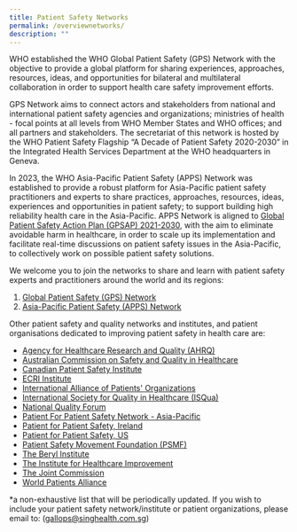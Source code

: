 ```yaml
---
title: Patient Safety Networks
permalink: /overviewnetworks/
description: ""
---
```

WHO established the WHO Global Patient Safety (GPS) Network with the objective to provide a global platform for sharing experiences, approaches, resources, ideas, and opportunities for bilateral and multilateral collaboration in order to support health care safety improvement efforts.

GPS Network aims to connect actors and stakeholders from national and international patient safety agencies and organizations; ministries of health - focal points at all levels from WHO Member States and WHO offices; and all partners and stakeholders. The secretariat of this network is hosted by the WHO Patient Safety Flagship “A Decade of Patient Safety 2020-2030” in the Integrated Health Services Department at the WHO headquarters in Geneva.

In 2023, the WHO Asia-Pacific Patient Safety (APPS) Network was established to provide a robust platform for Asia-Pacific patient safety practitioners and experts to share practices, approaches, resources, ideas, experiences and opportunities in patient safety; to support building high reliability health care in the Asia-Pacific. APPS Network is aligned to [Global Patient Safety Action Plan (GPSAP) 2021-2030](https://www.who.int/teams/integrated-health-services/patient-safety/policy/global-patient-safety-action-plan), with the aim to eliminate avoidable harm in healthcare, in order to scale up its implementation and facilitate real-time discussions on patient safety issues in the Asia-Pacific, to collectively work on possible patient safety solutions.

We welcome you to join the networks to share and learn with patient safety experts and practitioners around the world and its regions:

1. [Global Patient Safety (GPS) Network](https://ezcollab.who.int/gpsn)
2. [Asia-Pacific Patient Safety (APPS) Network](https://ezcollab.who.int/gpsn/apps)

Other patient safety and quality networks and institutes, and patient organisations dedicated to improving patient safety in health care are:
*   [Agency for Healthcare Research and Quality (AHRQ)](https://www.ahrq.gov/)
* [Australian Commission on Safety and Quality in Healthcare](https://www.safetyandquality.gov.au/)
* [Canadian Patient Safety Institute](https://www.patientsafetyinstitute.ca/en/Pages/default.aspx)
* [ECRI Institute](https://www.ecri.org/)
* [International Alliance of Patients' Organizations](https://www.iapo.org.uk/)
* [International Society for Quality in Healthcare (ISQua)](https://isqua.org/)
* [National Quality Forum](https://www.qualityforum.org/Home.aspx)
* [Patient For Patient Safety Network - Asia-Pacific](https://calltoaction.pairacademy.org/index.php)
* [Patient for Patient Safety, Ireland](https://patientsforpatientsafety.ie/)
* [Patient for Patient Safety, US](https://www.pfps.us/)
* [Patient Safety Movement Foundation (PSMF)](https://psmf.org/)
* [The Beryl Institute](https://theberylinstitute.org/)
* [The Institute for Healthcare Improvement](https://www.ihi.org/)
* [The Joint Commission](https://www.jointcommission.org/)
* [World Patients Alliance](https://www.worldpatientsalliance.org/)

*a non-exhaustive list that will be periodically updated. If you wish to include your patient safety network/institute or patient organizations, please email to:  (gallops@singhealth.com.sg)